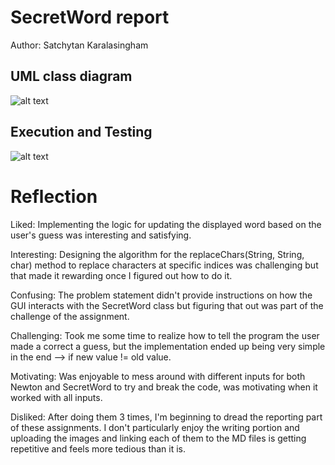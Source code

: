 # SecretWord report
Author: Satchytan Karalasingham

## UML class diagram

![alt text][uml]

## Execution and Testing

![alt text][screenshot]

# Reflection

Liked: Implementing the logic for updating the displayed word based on the user's guess was interesting and satisfying.

Interesting: Designing the algorithm for the replaceChars(String, String, char) method to replace characters at specific indices was challenging but that made it rewarding once I figured out how to do it.

Confusing: The problem statement didn't provide instructions on how the GUI interacts with the SecretWord class but figuring that out was part of the challenge of the assignment.

Challenging: Took me some time to realize how to tell the program the user made a correct a guess, but the implementation ended up being very simple in the end --> if new value != old value.

Motivating: Was enjoyable to mess around with different inputs for both Newton and SecretWord to try and break the code, was motivating when it worked with all inputs.

Disliked: After doing them 3 times, I'm beginning to dread the reporting part of these assignments. I don't particularly enjoy the writing portion and uploading the images and linking each of them to the MD files is getting repetitive and feels more tedious than it is.


[uml]: https://github.com/ensf593-spring-2023/a3-loops-strings-Satchytan/blob/main/SecretWord-uml_screenshot.png "SecretWord-uml_screenshot"
[screenshot]: https://github.com/ensf593-spring-2023/a3-loops-strings-Satchytan/blob/main/SecretWord_screenshot.png "SecretWord_screenshot"